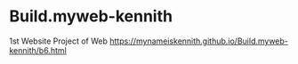 # Build.myweb-kennith
1st Website Project of Web
https://mynameiskennith.github.io/Build.myweb-kennith/b6.html

